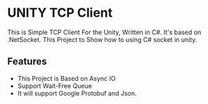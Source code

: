 UNITY TCP Client
=====

This is Simple TCP Client For the Unity, Written in C#.
It's based on .NetSocket.
This Project to Show how to using C# socket in unity.

Features
--------

- This Project is Based on Async IO
- Support Wait-Free Queue
- It will support Google Protobuf and Json.